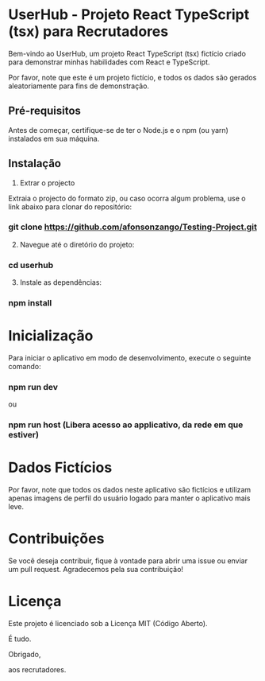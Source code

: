 # UserHub - Projeto React TypeScript (tsx) para Recrutadores

Bem-vindo ao UserHub, um projeto React TypeScript (tsx) fictício criado para demonstrar minhas habilidades com React e TypeScript.

Por favor, note que este é um projeto fictício, e todos os dados são gerados aleatoriamente para fins de demonstração.

## Pré-requisitos

Antes de começar, certifique-se de ter o Node.js e o npm (ou yarn) instalados em sua máquina.

## Instalação

1. Extrar o projecto 

Extraia o projecto do formato zip, ou caso ocorra algum problema, use o link abaixo para clonar do repositório:

### git clone https://github.com/afonsonzango/Testing-Project.git

2. Navegue até o diretório do projeto: 

### cd userhub

3. Instale as dependências:

### npm install


# Inicialização

Para iniciar o aplicativo em modo de desenvolvimento, execute o seguinte comando:

### npm run dev
ou
### npm run host (Libera acesso ao applicativo, da rede em que estiver)


# Dados Fictícios

Por favor, note que todos os dados neste aplicativo são fictícios e utilizam apenas imagens de perfil do usuário logado para manter o aplicativo mais leve.

# Contribuições

Se você deseja contribuir, fique à vontade para abrir uma issue ou enviar um pull request. Agradecemos pela sua contribuição!

# Licença

Este projeto é licenciado sob a Licença MIT (Código Aberto).

É tudo. 

Obrigado, 

aos recrutadores.  
